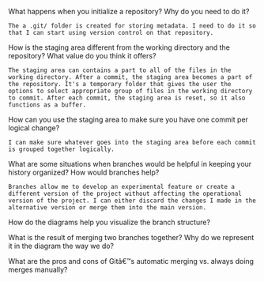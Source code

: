 What happens when you initialize a repository? Why do you need to do it?
    
    The a .git/ folder is created for storing metadata. I need to do it so that I can start using version control on that repository.

How is the staging area different from the working directory and the repository?
What value do you think it offers?

    The staging area can contains a part to all of the files in the working directory. After a commit, the staging area becomes a part of the repository. It's a temporary folder that gives the user the options to select appropriate group of files in the working directory to commit. After each commit, the staging area is reset, so it also functions as a buffer.

How can you use the staging area to make sure you have one commit per logical
change?

    I can make sure whatever goes into the staging area before each commit is grouped together logically.
    
What are some situations when branches would be helpful in keeping your history
organized? How would branches help?
    
    Branches allow me to develop an experimental feature or create a different version of the project without affecting the operational version of the project. I can either discard the changes I made in the alternative version or merge them into the main version.

How do the diagrams help you visualize the branch structure?

What is the result of merging two branches together? Why do we represent it in
the diagram the way we do?

What are the pros and cons of Gitâ€™s automatic merging vs. always doing merges
manually?